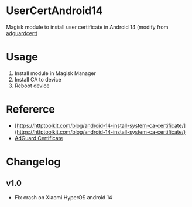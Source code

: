 # UserCertAndroid14
Magisk module to install user certificate in Android 14 (modify from [adguardcert](https://github.com/AdguardTeam/adguardcert))

# Usage
1. Install module in Magisk Manager
2. Install CA to device
3. Reboot device

# Refererce
- [https://httptoolkit.com/blog/android-14-install-system-ca-certificate/](https://httptoolkit.com/blog/android-14-install-system-ca-certificate/)
- [AdGuard Certificate](https://github.com/AdguardTeam/adguardcert)

# Changelog
## v1.0
- Fix crash on Xiaomi HyperOS android 14
